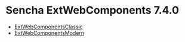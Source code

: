 # Sencha ExtWebComponents 7.4.0

- [ExtWebComponentsClassic](https://github.com/sencha/ext-web-components/blob/ext-web-components-7.2.x/packages/ext-web-components-classic/README.md)
- [ExtWebComponentsModern](https://github.com/sencha/ext-web-components/blob/ext-web-components-7.2.x/packages/ext-web-components-modern/README.md)

